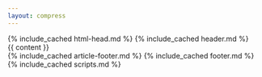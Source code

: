 ```yaml
---
layout: compress
---
```

<!DOCTYPE html>
<html lang="ja">
<!-- head -->
{% include_cached html-head.md %}
<body class="body">
    <!-- header -->
    {% include_cached header.md %}
    <!-- main content -->
    <main class="container" role="main">
        {{ content }}
        <div id="back-to-top" role="button" aria-label="Back to top">
            <i class="fa-angle-up"></i>
        </div>
    </main>
    <!-- footer -->
    {% include_cached article-footer.md %}
    {% include_cached footer.md %}
    <!-- scripts -->
    {% include_cached scripts.md %}
</body>
</html>
